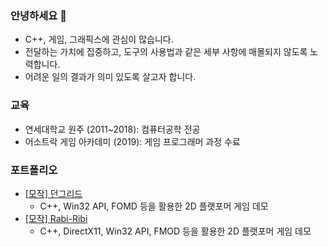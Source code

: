 ### 안녕하세요 👋

- C++, 게임, 그래픽스에 관심이 많습니다.
- 전달하는 가치에 집중하고, 도구의 사용법과 같은 세부 사항에 매몰되지 않도록 노력합니다.
- 어려운 일의 결과가 의미 있도록 살고자 합니다.

### 교육

- 연세대학교 원주 (2011~2018): 컴퓨터공학 전공 
- 어소트락 게임 아카데미 (2019): 게임 프로그래머 과정 수료

### 포트폴리오

- [[모작] 던그리드](https://github.com/StarJade-Park/2D_Game_Portfolio)
  - C++, Win32 API, FOMD 등을 활용한 2D 플랫포머 게임 데모
- [[모작] Rabi-Ribi](https://github.com/StarJade-Park/2D_Game_Portfolio)
  - C++, DirectX11, Win32 API, FMOD 등을 활용한 2D 플랫포머 게임 데모

<!--
**StarJade-Park/StarJade-Park** is a ✨ _special_ ✨ repository because its `README.md` (this file) appears on your GitHub profile.

Here are some ideas to get you started:

- 🔭 I’m currently working on ...
- 🌱 I’m currently learning ...
- 👯 I’m looking to collaborate on ...
- 🤔 I’m looking for help with ...
- 💬 Ask me about ...
- 📫 How to reach me: ...
- 😄 Pronouns: ...
- ⚡ Fun fact: ...
-->
